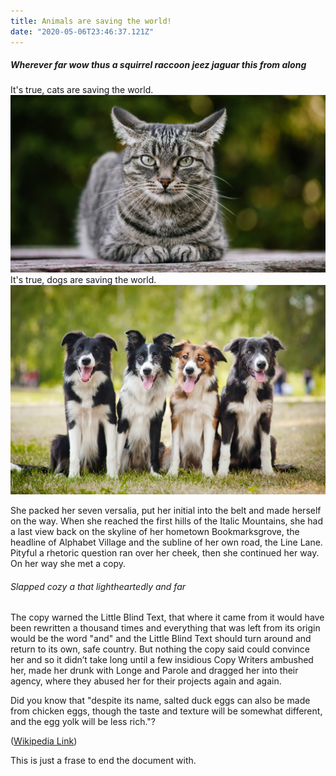 ```yaml
---
title: Animals are saving the world!
date: "2020-05-06T23:46:37.121Z"
---
```

##### Wherever far wow thus a squirrel raccoon jeez jaguar this from along

<ab-control test-id="12">
    It's true, cats are saving the world.
    <img src="./cat-pic.jpeg" alt="Cat Picture"/>
</ab-control>

<ab-alternative test-id="12">
    It's true, dogs are saving the world.
    <img src="./dogs-pic.jpeg" alt="Dog Picture"/>
</ab-alternative>

She packed her seven versalia, put her initial into the belt and made herself on
the way. When she reached the first hills of the Italic Mountains, she had a
last view back on the skyline of her hometown Bookmarksgrove, the headline of
Alphabet Village and the subline of her own road, the Line Lane. Pityful a
rhetoric question ran over her cheek, then she continued her way. On her way she
met a copy.

###### Slapped cozy a that lightheartedly and far

<ab-control test-id="52">
The copy warned the Little Blind Text, that where it came from it would have
been rewritten a thousand times and everything that was left from its origin
would be the word "and" and the Little Blind Text should turn around and return
to its own, safe country.
</ab-control>

<ab-alternative test-id="52">
But nothing the copy said could convince her and so it
didn’t take long until a few insidious Copy Writers ambushed her, made her drunk
with Longe and Parole and dragged her into their agency, where they abused her
for their projects again and again.
<ab-alternative>

Did you know that "despite its name, salted duck eggs can also be made from
chicken eggs, though the taste and texture will be somewhat different, and the
egg yolk will be less rich."?

([Wikipedia Link](https://en.wikipedia.org/wiki/Salted_duck_egg))


This is just a frase to end the document with.
